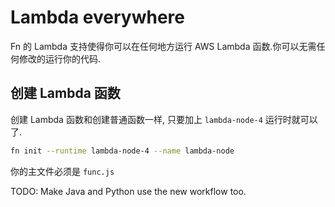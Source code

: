 # Lambda everywhere

Fn 的 Lambda 支持使得你可以在任何地方运行 AWS Lambda 函数.你可以无需任何修改的运行你的代码.

## 创建 Lambda 函数

创建 Lambda 函数和创建普通函数一样, 只要加上 `lambda-node-4` 运行时就可以了.

```sh
fn init --runtime lambda-node-4 --name lambda-node
```

你的主文件必须是 `func.js`

TODO: Make Java and Python use the new workflow too.
